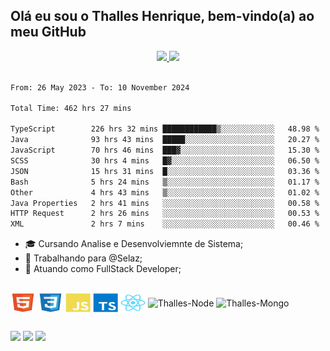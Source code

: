 ## Olá eu sou o Thalles Henrique, bem-vindo(a) ao meu GitHub

<div align="center">
  <a href="https://github.com/Thalles-HsA">
  <img height="180em" src="https://github-readme-stats.vercel.app/api?username=Thalles-HsA&show_icons=true&theme=radical&include_all_commits=true&count_private=true"/>
  <img height="180em" src="https://github-readme-stats.vercel.app/api/top-langs/?username=Thalles-HsA&exclude_repo=github-readme-stats,Pong,Freeway-JS&langs_count=5&theme=radical"/>
</div><br>
  
  <!--START_SECTION:waka-->

```txt
From: 26 May 2023 - To: 10 November 2024

Total Time: 462 hrs 27 mins

TypeScript        226 hrs 32 mins ████████████▒░░░░░░░░░░░░   48.98 %
Java              93 hrs 43 mins  █████░░░░░░░░░░░░░░░░░░░░   20.27 %
JavaScript        70 hrs 46 mins  ███▓░░░░░░░░░░░░░░░░░░░░░   15.30 %
SCSS              30 hrs 4 mins   █▓░░░░░░░░░░░░░░░░░░░░░░░   06.50 %
JSON              15 hrs 31 mins  █░░░░░░░░░░░░░░░░░░░░░░░░   03.36 %
Bash              5 hrs 24 mins   ▒░░░░░░░░░░░░░░░░░░░░░░░░   01.17 %
Other             4 hrs 43 mins   ▒░░░░░░░░░░░░░░░░░░░░░░░░   01.02 %
Java Properties   2 hrs 41 mins   ░░░░░░░░░░░░░░░░░░░░░░░░░   00.58 %
HTTP Request      2 hrs 26 mins   ░░░░░░░░░░░░░░░░░░░░░░░░░   00.53 %
XML               2 hrs 7 mins    ░░░░░░░░░░░░░░░░░░░░░░░░░   00.46 %
```

<!--END_SECTION:waka-->

  - 🎓 Cursando Analise e Desenvolviemnte de Sistema;
  - 🌱 Trabalhando para @Selaz;
  - 🎯 Atuando como FullStack Developer;
 
<div style="display: inline_block"><br>
  <img align="center" alt="Thalles-HTML" height="30" width="40" src="https://raw.githubusercontent.com/devicons/devicon/master/icons/html5/html5-original.svg">
  <img align="center" alt="Thalles-CSS" height="30" width="40" src="https://raw.githubusercontent.com/devicons/devicon/master/icons/css3/css3-original.svg">
  <img align="center" alt="Thalles-Js" height="30" width="40" src="https://raw.githubusercontent.com/devicons/devicon/master/icons/javascript/javascript-plain.svg">
  <img align="center" alt="Thalles-Ts" height="30" width="40" src="https://raw.githubusercontent.com/devicons/devicon/master/icons/typescript/typescript-plain.svg">
  <img align="center" alt="Thalles-React" height="30" width="40" src="https://raw.githubusercontent.com/devicons/devicon/master/icons/react/react-original.svg">
  <img align="center" alt="Thalles-Node" height="30" width="40" src="https://cdn.jsdelivr.net/gh/devicons/devicon/icons/nodejs/nodejs-original.svg" />
  <img align="center" alt="Thalles-Mongo" height="30" width="40" src="https://cdn.jsdelivr.net/gh/devicons/devicon/icons/mongodb/mongodb-original.svg" />
  
</div>

 ##
  
<div>
  <a href="https://www.linkedin.com/in/thalles-hsa" target="_blank"><img src="https://img.shields.io/badge/-LinkedIn-%230077B5?style=for-the-badge&logo=linkedin&logoColor=white" target="_blank"></a> 
  <a href="https://instagram.com/thalleshsa" target="_blank"><img src="https://img.shields.io/badge/-Instagram-%23E4405F?style=for-the-badge&logo=instagram&logoColor=white" target="_blank"></a>
  <a href = "mailto:thsa.henrique@gmail.com"><img src="https://img.shields.io/badge/-Gmail-%23333?style=for-the-badge&logo=gmail&logoColor=white" target="_blank"></a>
   
</div>
